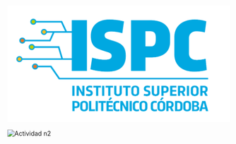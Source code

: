 ![logo](/assets/ispc.png)

![Actividad n2](https://github.com/ISPC-TST-AyC-2024/Tarea2/assets/108839778/4ba1e085-b358-4899-ba79-ca23e953724e)
